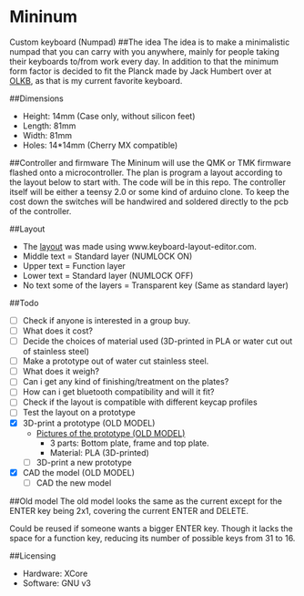 # Mininum
Custom keyboard (Numpad)
##The idea
The idea is to make a minimalistic numpad that you can carry with you anywhere, mainly for people taking their keyboards to/from work every day. In addition to that the minimum form factor is decided to fit the Planck made by Jack Humbert over at [OLKB](http://olkb.com), as that is my current favorite keyboard.

##Dimensions
- Height: 14mm (Case only, without silicon feet)
- Length: 81mm
- Width: 81mm
- Holes: 14\*14mm (Cherry MX compatible)

##Controller and firmware
The Mininum will use the QMK or TMK firmware flashed onto a microcontroller. The plan is program a layout according to the layout below to start with. The code will be in this repo. The controller itself will be either a teensy 2.0 or some kind of arduino clone. To keep the cost down the switches will be handwired and soldered directly to the pcb of the controller.

##Layout
* The [layout](http://www.keyboard-layout-editor.com/##@_name=Mininum&author=Wholteza&notes=%23%23%23%23INFO%0A*%20Layout%2F:%0A%20%20%20%20*%20Middle%20text%20%2F=%20Standard%20layer%20(NUMLOCK%20ON)%0A%20%20%20%20*%20Upper%20text%20%20%2F=%20Function%20layer%0A%20%20%20%20*%20Lower%20text%20%20%2F=%20Standard%20layer%20(NUMLOCK%20OFF)%0A%20%20%20%20*%20No%20text%20some%20of%20the%20layers%20%2F=%20Transparent%20key%20(Same%20as%20standard%20layer)%0A%20%20%20%20%0A%23%23%23%23Hardware%20license%20agreement%2F:%0A%0ACopyright%20(c)%202016,%20Wholteza,%20All%20rights%20reserved.%0A%0AThe%20copyright%20holders%20hereby%20grant%20to%20any%20person%20obtaining%20a%20copy%20of%20this%20design%20(the%20%22Open%20Design%22)%20and%2F%2For%20associated%20%0Adocumentation%20files%20(Documentation),%20the%20perpetual,%20irrevocable%20(except%20in%20the%20case%20of%20breach%20of%20this%20license),%20no-cost,%20%0Aroyalty%20free,%20sublicensable%20rights%20to%20use,%20copy,%20modify,%20merge,%20publish,%20display,%20publicly%20perform,%20distribute,%20and%2F%2For%20sell%20copies%20%0Aof%20the%20Open%20Design%20and%20the%20Documentation,%20together%20or%20separately,%20and%20to%20permit%20persons%20to%20whom%20the%20Open%20Design%20and%2F%2For%20%0ADocumentation%20is%20furnished%20to%20do%20so,%20subject%20to%20the%20following%20conditions%2F:%0A%0A*%20Redistributions%20of%20the%20Open%20Design%20and%2F%2For%20Documentation%20must%20retain%20the%20above%20copyright%20notice,%20this%20list%20of%20conditions%20%0Aand%20the%20following%20disclaimer.%0A%0A*%20Neither%20the%20names%20of%20XMOS,%20nor%20the%20names%20of%20its%20contributors%20may%20be%20used%20to%20endorse%20or%20promote%20products%20derived%20from%20this%20Open%20Design%20or%20the%20Documentation%20without%20specific%20prior%20written%20permission%20of%20the%20copyright%20holder.%0A%0ATHE%20OPEN%20DESIGN%20AND%20DOCUMENTATION%20ARE%20PROVIDED%20%22AS%20IS%22,%20WITHOUT%20WARRANTY%20OF%20ANY%20KIND,%20%0AEXPRESS%20OR%20IMPLIED,%20INCLUDING%20BUT%20NOT%20LIMITED%20TO%20THE%20WARRANTIES%20OF%20MERCHANTABILITY,%20FITNESS%20%0AFOR%20A%20PARTICULAR%20PURPOSE%20AND%20NONINFRINGEMENT.%20IN%20NO%20EVENT%20SHALL%20THE%20CONTRIBUTORS%20OR%20%0ACOPYRIGHT%20HOLDERS%20BE%20LIABLE%20FOR%20ANY%20CLAIM,%20DAMAGES%20OR%20OTHER%20LIABILITY,%20WHETHER%20IN%20AN%20ACTION%20OF%20%0ACONTRACT,%20TORT%20OR%20OTHERWISE,%20ARISING%20FROM,%20OUT%20OF%20OR%20IN%20CONNECTION%20WITH%20THE%20OPEN%20DESIGN%20OR%20%0ATHE%20DOCUMENTATION%20OR%20THE%20USE%20OF%20OR%20OTHER%20DEALINGS%20WITH%20THE%20OPEN%20DESIGN%20OR%20THE%20DOCUMENTATION.&background_name=Aluminium%20brushed&style=background-image%2F:%20url('%2F%2Fbg%2F%2Fmetal%2F%2Faluminum%2F_texture1642.jpg')%2F%3B&$$hashKey=07I%3B&switchMount=cherry&switchBrand=gateron&plate:true%3B&@_c=%23303030&t=%23ffffff&a:5%3B&=%0AHOME%0A%0A%0A%0A%0ANUM7&=%0AUP%0A%0A%0A%0A%0ANUM8&=%0APGUP%0A%0A%0A%0A%0ANUM9&_c=%23999999&t=%23000000%3B&=%2F%2F%0A%0A%0A%0A%0A%0A-%3B&@_c=%23303030&t=%23ffffff%3B&=%0ALEFT%0A%0A%0A%0A%0ANUM4&_a:7%3B&=NUM5&_a:5%3B&=%0ARIGHT%0A%0A%0A%0A%0ANUM6&_c=%23999999&t=%23000000%3B&=*%0A%0A%0A%0A%0A%0A+%3B&@_c=%23303030&t=%23ffffff%3B&=%0AEND%0A%0A%0A%0A%0ANUM1&_a:7%3B&=NUM2&_a:5%3B&=%0APGDN%0A%0A%0A%0A%0ANUM3&_c=%23ff0000&t=%23000000&a:7%3B&=DEL%3B&@_c=%23303030&t=%23ffffff&a:5%3B&=%0AINS%0A%0A%0A%0A%0ANUM0&_c=%23999999&t=%23000000%3B&=%0ADEL%0A%0A%0A%0A%0A,&_a:7%3B&=FN&_c=%230094ff&a:5%3B&=NUM%0A%0A%0A%0A%0A%0AENT) was made using www.keyboard-layout-editor.com.
* Middle text = Standard layer (NUMLOCK ON)
* Upper text  = Function layer
* Lower text  = Standard layer (NUMLOCK OFF)
* No text some of the layers = Transparent key (Same as standard layer)

##Todo
- [ ]  Check if anyone is interested in a group buy.
  - [ ]  What does it cost?
  - [ ]  Decide the choices of material used (3D-printed in PLA or water cut out of stainless steel)
- [ ]  Make a prototype out of water cut stainless steel.
  - [ ]  What does it weigh?
  - [ ]  Can i get any kind of finishing/treatment on the plates?
- [ ]  How can i get bluetooth compatibility and will it fit?
- [ ]  Check if the layout is compatible with different keycap profiles
- [ ]  Test the layout on a prototype
- [X] 3D-print a prototype (OLD MODEL)
  - [Pictures of the prototype (OLD MODEL)](http://imgur.com/a/AxiZH)
    - 3 parts: Bottom plate, frame and top plate.
    - Material: PLA (3D-printed)
  - [ ] 3D-print a new prototype
- [X] CAD the model (OLD MODEL)
  - [ ] CAD the new model

##Old model
The old model looks the same as the current except for the ENTER key being 2x1, covering the current ENTER and DELETE.

Could be reused if someone wants a bigger ENTER key. Though it lacks the space for a function key, reducing its number of possible keys from 31 to 16. 

##Licensing
* Hardware: XCore
* Software: GNU v3
